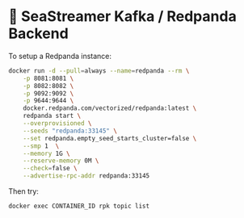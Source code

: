 # 🌊 SeaStreamer Kafka / Redpanda Backend

To setup a Redpanda instance:

```sh
docker run -d --pull=always --name=redpanda --rm \
    -p 8081:8081 \
    -p 8082:8082 \
    -p 9092:9092 \
    -p 9644:9644 \
    docker.redpanda.com/vectorized/redpanda:latest \
    redpanda start \
    --overprovisioned \
    --seeds "redpanda:33145" \
    --set redpanda.empty_seed_starts_cluster=false \
    --smp 1  \
    --memory 1G \
    --reserve-memory 0M \
    --check=false \
    --advertise-rpc-addr redpanda:33145
```

Then try:

```sh
docker exec CONTAINER_ID rpk topic list
```